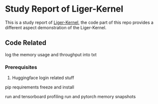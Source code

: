 # Study Report of Liger-Kernel

This is a study report of [Liger-Kernel](https://github.com/linkedin/Liger-Kernel/tree/main), the code part of this repo provides a different aspect demonstration of the Liger-Kernel. 

## Code Related
log the memory usage and throughput into txt

### Prerequisites

1. Huggingface login related stuff

pip requirements freeze and install

run and tensorboard profiling
run and pytorch memory snapshots